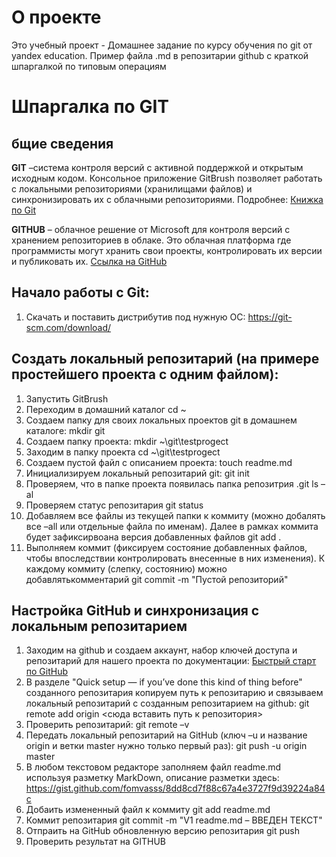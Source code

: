 # О проекте
Это учебный проект - Домашнее задание по курсу обучения по git от yandex education.
Пример файла .md в репозитарии github c краткой шпаргалкой по типовым операциям 
# Шпаргалка по GIT
## бщие сведения
**GIT** –система контроля версий с активной поддержкой и открытым исходным кодом. Консольное приложение GitBrush позволяет работать с локальными репозиториями (хранилищами файлов) и синхронизировать их с облачными репозиториями.
Подробнее:
[Книжка по Git](https://git-scm.com/book/ru/v2)

**GITHUB** – облачное решение от Microsoft для контроля версий с хранением репозиториев в облаке. Это облачная платформа где программисты могут хранить свои проекты, контролировать их версии и публиковать их.
[Ссылка на GitHub](https://github.com/)

## Начало работы с Git:
1. Скачать и поставить дистрибутив под нужную ОС:
https://git-scm.com/download/

## Создать локальный репозитарий (на примере простейшего проекта с одним файлом): 
1. Запустить GitBrush
2. Переходим в домашний каталог
cd  ~
3. Создаем папку для своих локальных проектов git в домашнем каталоге:
mkdir git
4. Создаем папку проекта:
mkdir ~\git\testprogect
5. Заходим в папку проекта
cd ~\git\testprogect
6. Создаем пустой файл с описанием проекта:
touch readme.md
7. Инициализируем локальный репозитарий git:
git init
8. Проверяем, что в папке проекта появилась папка репозитрия .git
ls –al
9. Проверяем статус репозитария
git status
10. Добавляем все файлы из текущей папки к коммиту (можно добалять все –all или отдельные файла по именам). Далее в рамках коммита будет зафиксирвоана версия добавленных файлов 
git add .
11. Выполняем коммит (фиксируем состояние добавленных файлов, чтобы впоследствии контролировать внесенные в них изменения). К каждому коммиту (слепку, состоянию) можно добавлятькомментарий
git commit -m "Пустой репозиторий"

## Настройка GitHub и синхронизация с локальным репозитарием
1. Заходим на github и создаем аккаунт, набор ключей доступа и репозитарий для нашего проекта по документации:
[Быстрый старт по GitHub](https://docs.github.com/ru/get-started/quickstart)
2. В разделе "Quick setup — if you’ve done this kind of thing before" созданного репозитария копируем путь к репозитарию и связываем локальный репозитарий с созданным репозитарием на github:
git remote add origin <сюда вставить путь к репозитория>
3. Проверить репозитарий:
git remote –v
4. Передать локальный репозитарий на GitHub (ключ –u и название origin и ветки master нужно только первый раз):
git push -u origin master
5. В любом текстовом редакторе заполняем файл readme.md используя разметку MarkDown, описание разметки здесь:
https://gist.github.com/fomvasss/8dd8cd7f88c67a4e3727f9d39224a84c
6. Добаить измененный файл к коммиту
git add readme.md
7. Коммит репозитария
git commit -m "V1 readme.md – ВВЕДЕН ТЕКСТ" 
8. Отпраить на GitHub обновленную версию репозитария
git push
9. Проверить результат на GITHUB
